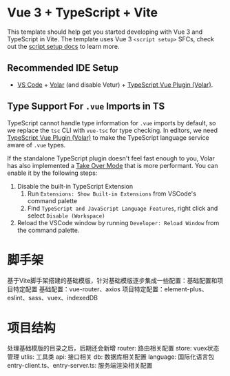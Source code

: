 # Vue 3 + TypeScript + Vite

This template should help get you started developing with Vue 3 and TypeScript in Vite. The template uses Vue 3 `<script setup>` SFCs, check out the [script setup docs](https://v3.vuejs.org/api/sfc-script-setup.html#sfc-script-setup) to learn more.

## Recommended IDE Setup

- [VS Code](https://code.visualstudio.com/) + [Volar](https://marketplace.visualstudio.com/items?itemName=Vue.volar) (and disable Vetur) + [TypeScript Vue Plugin (Volar)](https://marketplace.visualstudio.com/items?itemName=Vue.vscode-typescript-vue-plugin).

## Type Support For `.vue` Imports in TS

TypeScript cannot handle type information for `.vue` imports by default, so we replace the `tsc` CLI with `vue-tsc` for type checking. In editors, we need [TypeScript Vue Plugin (Volar)](https://marketplace.visualstudio.com/items?itemName=Vue.vscode-typescript-vue-plugin) to make the TypeScript language service aware of `.vue` types.

If the standalone TypeScript plugin doesn't feel fast enough to you, Volar has also implemented a [Take Over Mode](https://github.com/johnsoncodehk/volar/discussions/471#discussioncomment-1361669) that is more performant. You can enable it by the following steps:

1. Disable the built-in TypeScript Extension
   1. Run `Extensions: Show Built-in Extensions` from VSCode's command palette
   2. Find `TypeScript and JavaScript Language Features`, right click and select `Disable (Workspace)`
2. Reload the VSCode window by running `Developer: Reload Window` from the command palette.

# 脚手架
基于Vite脚手架搭建的基础模版，针对基础模版逐步集成一些配置：基础配置和项目特定配置
基础配置：vue-router、axios
项目特定配置：element-plus、eslint、sass、vuex、indexedDB

# 项目结构
处理基础模版的目录之后，后期还会新增
router: 路由相关配置
store: vuex状态管理
utlis: 工具类
api: 接口相关
db: 数据库相关配置
language: 国际化语言包
entry-client.ts、entry-server.ts: 服务端渲染相关配置